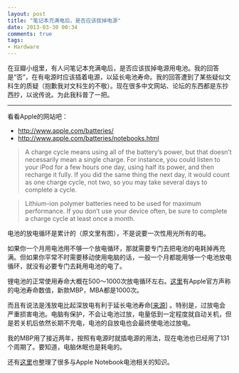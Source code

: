 ```yaml
---
layout: post
title: "笔记本充满电后，是否应该拔掉电源"
date: 2013-03-30 00:34
comments: true
tags:
- Hardware
---
```

在豆瓣小组里，有人问笔记本充满电后，是否应该拔掉电源用电池。我的回答是“否”，在有电源时应该插着电源，以延长电池寿命。我的回答遭到了某些疑似文科生的质疑（抱歉我对文科生的不敬）。现在很多中文网站、论坛的东西都是东抄西抄，以讹传讹。为此我科普了一把。

----

看看Apple的网站吧： 

- http://www.apple.com/batteries/ 
- http://www.apple.com/batteries/notebooks.html 

> A charge cycle means using all of the battery’s power, but that doesn’t necessarily mean a single charge. For instance, you could listen to your iPod for a few hours one day, using half its power, and then recharge it fully. If you did the same thing the next day, it would count as one charge cycle, not two, so you may take several days to complete a cycle. 

> Lithium-ion polymer batteries need to be used for maximum performance. If you don’t use your device often, be sure to complete a charge cycle at least once a month. 

电池的放电循环是累计的（原文里有图），不是说要一次性用光所有的电。 

如果你一个月用电池用不够一个放电循环，那就需要专门去把电池的电耗掉再充满。但如果你平常不时需要移动使用电脑的话，一般一个月都能用够一个电池放电循环，就没有必要专门去耗用电池的电了。 

锂电池的正常使用寿命大概在500～1000次放电循环左右。[这里](http://support.apple.com/kb/ht1519)有Apple官方声称的电池寿命数值，新款MBP，MBA都是1000次。 

而且有说法是浅放电比起深放电有利于延长电池寿命[[来源](http://batteryuniversity.com/learn/article/how_to_prolong_lithium_based_batteries)] 。特别是，过放电会严重损害电池。电脑有保护，不会让电池过放，电量低到一定程度就自动关机，但是若关机后依然长期不充电，电池的自放电也会最终使电池过放电。 

我的MBP用了接近两年，按照有电源时就插电源的用法，现在电池也已经用了131个周期了。要知道，电脑休眠也是耗电的。 

还有[这里](http://forums.macrumors.com/showpost.php?p=9875442&postcount=23)也整理了很多与Apple Notebook电池相关的知识。
